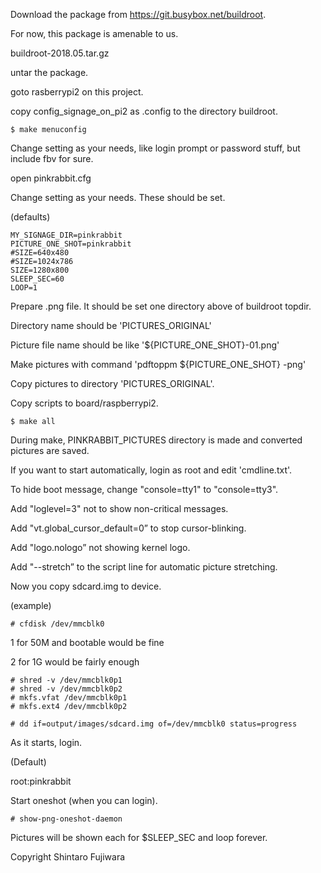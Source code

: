 Download the package from https://git.busybox.net/buildroot. 

For now, this package is amenable to us. 

buildroot-2018.05.tar.gz 

untar the package. 

goto rasberrypi2 on this project. 

copy config_signage_on_pi2 as .config to the directory buildroot. 
```
$ make menuconfig 
```

  Change setting as your needs, like login prompt or password stuff, but include fbv for sure. 

open pinkrabbit.cfg 

  Change setting as your needs. These should be set. 

(defaults) 
```
MY_SIGNAGE_DIR=pinkrabbit
PICTURE_ONE_SHOT=pinkrabbit
#SIZE=640x480
#SIZE=1024x786
SIZE=1280x800
SLEEP_SEC=60
LOOP=1
```

Prepare .png file. It should be set one directory above of buildroot topdir. 

Directory name should be 'PICTURES_ORIGINAL'

Picture file name should be like '${PICTURE_ONE_SHOT}-01.png'

Make pictures with command 'pdftoppm <inputpdf> ${PICTURE_ONE_SHOT} -png'

Copy pictures to directory 'PICTURES_ORIGINAL'.  

Copy scripts to board/raspberrypi2. 

```
$ make all 
```
During make, PINKRABBIT_PICTURES directory is made and converted pictures are saved. 

If you want to start automatically, login as root and edit 'cmdline.txt'.

To hide boot message, change "console=tty1" to "console=tty3".

Add "loglevel=3" not to show non-critical messages.

Add "vt.global_cursor_default=0” to stop cursor-blinking.

Add "logo.nologo” not showing kernel logo.

Add "--stretch” to the script line for automatic picture stretching.

Now you copy sdcard.img to device. 

(example) 
```
# cfdisk /dev/mmcblk0 
```
1 for 50M and bootable would be fine 

2 for 1G would be fairly enough 

```
# shred -v /dev/mmcblk0p1 
# shred -v /dev/mmcblk0p2 
# mkfs.vfat /dev/mmcblk0p1 
# mkfs.ext4 /dev/mmcblk0p2 
```

```
# dd if=output/images/sdcard.img of=/dev/mmcblk0 status=progress 
```

As it starts, login. 

(Default) 

root:pinkrabbit 

Start oneshot (when you can login). 

```
# show-png-oneshot-daemon 
```

Pictures will be shown each for $SLEEP_SEC and loop forever.

Copyright Shintaro Fujiwara 

